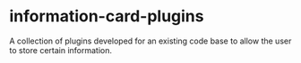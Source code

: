 # information-card-plugins
 A collection of plugins developed for an existing code base to allow the user to store certain information.
